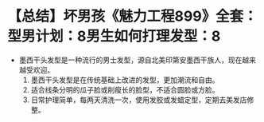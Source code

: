# 【总结】坏男孩《魅力工程899》全套：型男计划：8男生如何打理发型：8

-   墨西干头发型是一种流行的男士发型，源自北美印第安墨西干族人，现在越来越受欢迎。
    1.  墨西干头发型是在传统基础上改进的发型，更加潮流和自由。
    2.  适合线条分明的瓜子脸或削瘦长的脸型，不适合圆脸或方脸。
    3.  日常护理简单，每两天清洗一次，使用发胶或发蜡定型，定期去美发店修整。